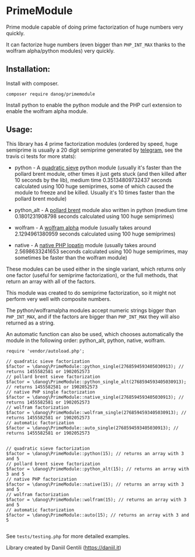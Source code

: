 # PrimeModule

Prime module capable of doing prime factorization of huge numbers very quickly.

It can factorize huge numbers (even bigger than `PHP_INT_MAX` thanks to the wolfram alpha/python modules) very quickly.


## Installation:

Install with composer.  

```
composer require danog/primemodule
```

Install python to enable the python module and the PHP curl extension to enable the wolfram alpha module.

## Usage:

This library has 4 prime factorization modules (ordered by speed, huge semiprime is usually a 20 digit semiprime generated by [telegram](https://core.telegram.org), see the travis ci tests for more stats):


* python - A [quadratic sieve](http://codegolf.stackexchange.com/questions/8629/fastest-semiprime-factorization) python module (usually it's faster than the pollard brent module, other times it just gets stuck (and then killed after 10 seconds by the lib), medium time 0.35134809732437 seconds calculated using 100 huge semiprimes, some of which caused the module to freeze and be killed. Usually it's 10 times faster than the pollard brent module)

* python_alt - A [pollard brent](https://stackoverflow.com/questions/4643647/fast-prime-factorization-module) module also written in python (medium time 0.1801231908798 seconds calculated using 100 huge semiprimes)

* wolfram - A [wolfram alpha](https://wolframalpha.com) module (usually takes around 2.1294961380959 seconds calculated using 100 huge semiprimes)

* native - A [native PHP lopatin](https://github.com/LonamiWebs/Telethon/blob/master/telethon/crypto/factorizator.py) module (usually takes around 2.5698633241653 seconds calculated using 100 huge semiprimes, may sometimes be faster than the wolfram module)

These modules can be used either in the single variant, which returns only one factor (useful for semiprime factorization), or the full methods, that return an array with all of the factors.

This module was created to do semiprime factorization, so it might not perform very well with composite numbers.

The python/wolframalpha modules accept numeric strings bigger than `PHP_INT_MAX`, and if the factors are bigger than `PHP_INT_MAX` they will also returned as a string.

An automatic function can also be used, which chooses automatically the module in the following order: python_alt, python, native, wolfram.


```
require 'vendor/autoload.php';

// quadratic sieve factorization
$factor = \danog\PrimeModule::python_single(2768594593405030913); // returns 1455582581 or 1902052573
// pollard brent sieve factorization
$factor = \danog\PrimeModule::python_single_alt(2768594593405030913); // returns 1455582581 or 1902052573
// native PHP single factorization
$factor = \danog\PrimeModule::native_single(2768594593405030913); // returns 1455582581 or 1902052573
// wolfram factorization
$factor = \danog\PrimeModule::wolfram_single(2768594593405030913); // returns 1455582581 or 1902052573
// automatic factorization
$factor = \danog\PrimeModule::auto_single(2768594593405030913); // returns 1455582581 or 1902052573


// quadratic sieve factorization
$factor = \danog\PrimeModule::python(15); // returns an array with 3 and 5
// pollard brent sieve factorization
$factor = \danog\PrimeModule::python_alt(15); // returns an array with 3 and 5
// native PHP factorization
$factor = \danog\PrimeModule::native(15); // returns an array with 3 and 5
// wolfram factorization
$factor = \danog\PrimeModule::wolfram(15); // returns an array with 3 and 5
// automatic factorization
$factor = \danog\PrimeModule::auto(15); // returns an array with 3 and 5


```


See `tests/testing.php` for more detailed examples.

Library created by Daniil Gentili (https://daniil.it)
